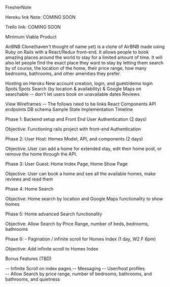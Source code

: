 FresherNote

Heroku link Note: COMING SOON

Trello link: COMING SOON

Minimum Viable Product

AirBNB Clone(haven't thought of name yet) is a clone of AirBNB made using Ruby on Rails with a React/Redux front-end. It allows people to book amazing places around the world
to stay for a limited amount of time. It will also let people find the exact place they want to stay by letting them search by of course, the location of the home, their price range, how many bedrooms, bathrooms, and other amenities they prefer.

 Hosting on Heroku
 New account creation, login, and guest/demo login
 Spots
 Spots Search (by location & availability) & Google Maps on searchable
  -- don't let users book on unavailable dates
 Reviews

View Wireframes -- The follows need to be links
React Components
API endpoints
DB schema
Sample State
Implementation Timeline

Phase 1: Backend setup and Front End User Authentication (2 days)

Objective: Functioning rails project with front-end Authentication

Phase 2: User Host: Homes Model, API, and components (2 days)

Objective: User can add a home for extended stay, edit their home post, or remove the home through the API.

Phase 3: User Guest: Home Index Page, Home Show Page

Objective: User can book a home and see all the available homes, make reviews and read them

Phase 4: Home Search

Objective: Home search by location and Google Maps functionality to show homes

Phase 5: Home advanced Search functionality

Objective: Allow Search by Price Range, number of beds, bedrooms, bathrooms

Phase 6: - Pagination / infinite scroll for Homes Index (1 day, W2 F 6pm)

Objective: Add infinite scroll to Homes Index

Bonus Features (TBD)

  -- Infinite Scroll on index pages
  -- Messaging
  -- User/host profiles  
  -- Allow Search by price range, number of bedrooms, bathrooms, and bathrooms, and quietness
